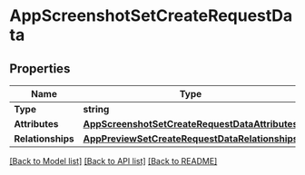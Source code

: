 # AppScreenshotSetCreateRequestData

## Properties

Name | Type | Description | Notes
------------ | ------------- | ------------- | -------------
**Type** | **string** |  | 
**Attributes** | [**AppScreenshotSetCreateRequestDataAttributes**](AppScreenshotSetCreateRequest_data_attributes.md) |  | 
**Relationships** | [**AppPreviewSetCreateRequestDataRelationships**](AppPreviewSetCreateRequest_data_relationships.md) |  | 

[[Back to Model list]](../README.md#documentation-for-models) [[Back to API list]](../README.md#documentation-for-api-endpoints) [[Back to README]](../README.md)


